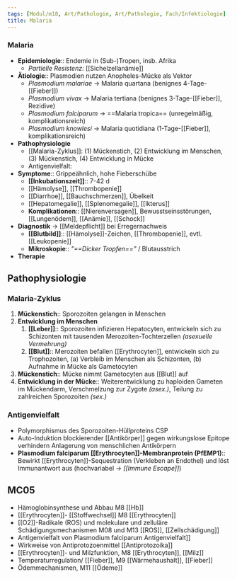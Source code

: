 ```yaml
---
tags: [Modul/m18, Art/Pathologie, Art/Pathologie, Fach/Infektiologie]
title: Malaria
---
```

### Malaria
- **Epidemiologie**:: Endemie in (Sub-)Tropen, insb. Afrika
	- *Partielle Resistenz:* [[Sichelzellanämie]]
- **Ätiologie**:: Plasmodien nutzen Anopheles-Mücke als Vektor
	- *Plasmodium malariae* → Malaria quartana (benignes 4-Tage-[[Fieber]])
	- *Plasmodium vivax* → Malaria tertiana (benignes 3-Tage-[[Fieber]], Rezidive)
	- *Plasmodium falciparum* → ==Malaria tropica== (unregelmäßig, komplikationsreich)
	- *Plasmodium knowlesi* → Malaria quotidiana (1-Tage-[[Fieber]], komplikationsreich)
- **Pathophysiologie** 
	- [[Malaria-Zyklus]]: (1) Mückenstich, (2) Entwicklung im Menschen, (3) Mückenstich, (4) Entwicklung in  Mücke
	- Antigenvielfalt:
- **Symptome**:: Grippeähnlich, hohe Fieberschübe
	- **[[Inkubationszeit]]**:: 7-42 d
	- [[Hämolyse]], [[Thrombopenie]]
	- [[Diarrhoe]], [[Bauchschmerzen]], Übelkeit
	- [[Hepatomegalie]], [[Splenomegalie]], [[Ikterus]]
	- **Komplikationen**:: [[Nierenversagen]], Bewusstseinsstörungen, [[Lungenödem]], [[Anämie]], [[Schock]]
- **Diagnostik** → [[Meldepflicht]] bei Erregernachweis
	- **[[Blutbild]]**:: [[Hämolyse]]-Zeichen, [[Thrombopenie]], evtl. [[Leukopenie]]
	- **Mikroskopie**:: *"==Dicker Tropfen=="* / Blutausstrich
- **Therapie**

## Pathophysiologie
### Malaria-Zyklus
1. **Mückenstich**:: Sporozoiten gelangen in Menschen
2. **Entwicklung im Menschen**
	1. **[[Leber]]**:: Sporozoiten infizieren Hepatocyten, entwickeln sich zu Schizonten mit tausenden Merozoiten-Tochterzellen *(asexuelle Vermehrung)*
	2. **[[Blut]]**:: Merozoiten befallen [[Erythrocyten]], entwickeln sich zu Trophozoiten, (a) Verbleib im Menschen als Schizonten, (b) Aufnahme in Mücke als Gametocyten
3. **Mückenstich**:: Mücke nimmt Gametocyten aus [[Blut]] auf
4. **Entwicklung in der Mücke**:: Weiterentwicklung zu haploiden Gameten im Mückendarm, Verschmelzung zur Zygote *(asex.)*, Teilung zu zahlreichen Sporozoiten *(sex.)*

### Antigenvielfalt
- Polymorphismus des Sporozoiten-Hüllproteins CSP
- Auto-Induktion blockierender [[Antikörper]] gegen wirkungslose Epitope verhindern Anlagerung von menschlichen Antikörpern
- **Plasmodium falciparum [[Erythrocyten]]-Membranprotein (PfEMP1)**:: Bewirkt [[Erythrocyten]]-Sequestration (Verkleben an Endothel) und löst Immunantwort aus (hochvariabel → *[[Immune Escape]]*)



## MC05
- Hämoglobinsynthese und Abbau M8 [[Hb]]
- [[Erythrocyten]]- [[Stoffwechsel]] M8 [[Erythrocyten]]
- [[O2]]-Radikale (ROS) und molekulare und zelluläre Schädigungsmechanismen M08 und M13 [[ROS]], [[Zellschädigung]]
-  Antigenvielfalt von Plasmodium falciparum Antigenvielfalt]]
-  Wirkweise von Antiprotozoenmittel [[Antiprotozoika]]
-  [[Erythrocyten]]- und Milzfunktion, M8 [[Erythrocyten]], [[Milz]]
-  Temperaturregulation/ [[Fieber]], M9 [[Wärmehaushalt]], [[Fieber]]
-  Ödemmechanismen, M11 [[Ödeme]]